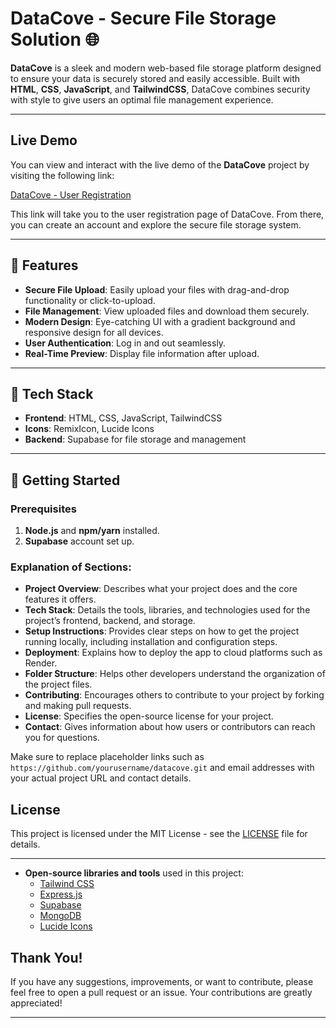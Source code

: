 # DataCove - Secure File Storage Solution 🌐

**DataCove** is a sleek and modern web-based file storage platform designed to ensure your data is securely stored and easily accessible. Built with **HTML**, **CSS**, **JavaScript**, and **TailwindCSS**, DataCove combines security with style to give users an optimal file management experience.

---
## Live Demo

You can view and interact with the live demo of the **DataCove** project by visiting the following link:

[DataCove - User Registration](https://datacove.onrender.com/user/register)

This link will take you to the user registration page of DataCove. From there, you can create an account and explore the secure file storage system.

---

## 🌟 Features

- **Secure File Upload**: Easily upload your files with drag-and-drop functionality or click-to-upload.
- **File Management**: View uploaded files and download them securely.
- **Modern Design**: Eye-catching UI with a gradient background and responsive design for all devices.
- **User Authentication**: Log in and out seamlessly.
- **Real-Time Preview**: Display file information after upload.

---

## 🔧 Tech Stack

- **Frontend**: HTML, CSS, JavaScript, TailwindCSS
- **Icons**: RemixIcon, Lucide Icons
- **Backend**: Supabase for file storage and management

---

## 🚀 Getting Started

### Prerequisites
1. **Node.js** and **npm/yarn** installed.
2. **Supabase** account set up.


### Explanation of Sections:
- **Project Overview**: Describes what your project does and the core features it offers.
- **Tech Stack**: Details the tools, libraries, and technologies used for the project’s frontend, backend, and storage.
- **Setup Instructions**: Provides clear steps on how to get the project running locally, including installation and configuration steps.
- **Deployment**: Explains how to deploy the app to cloud platforms such as Render.
- **Folder Structure**: Helps other developers understand the organization of the project files.
- **Contributing**: Encourages others to contribute to your project by forking and making pull requests.
- **License**: Specifies the open-source license for your project.
- **Contact**: Gives information about how users or contributors can reach you for questions.

Make sure to replace placeholder links such as `https://github.com/yourusername/datacove.git` and email addresses with your actual project URL and contact details.

## License

This project is licensed under the MIT License - see the [LICENSE](LICENSE) file for details.

---

- **Open-source libraries and tools** used in this project:
  - [Tailwind CSS](https://tailwindcss.com)
  - [Express.js](https://expressjs.com)
  - [Supabase](https://supabase.io)
  - [MongoDB](https://www.mongodb.com)
  - [Lucide Icons](https://lucide.dev)
  
## Thank You!
If you have any suggestions, improvements, or want to contribute, please feel free to open a pull request or an issue. Your contributions are greatly appreciated!

---



